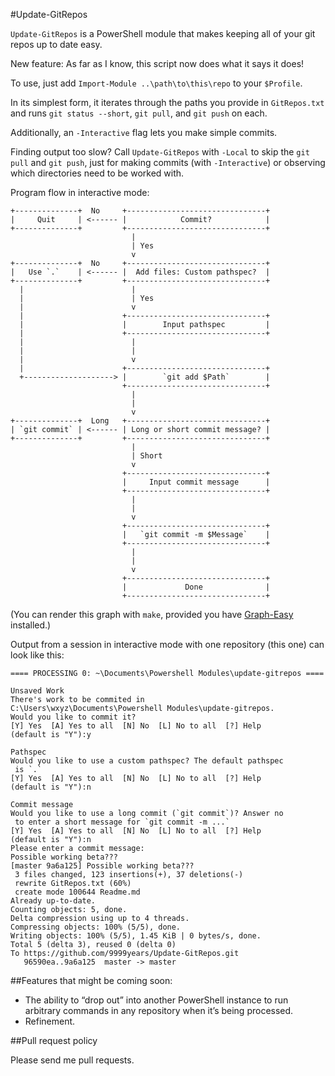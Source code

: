 #Update-GitRepos

`Update-GitRepos` is a PowerShell module that makes keeping all of your git repos up to date easy.

New feature: As far as I know, this script now does what it says it does!

To use, just add `Import-Module ..\path\to\this\repo` to your `$Profile`.

In its simplest form, it iterates through the paths you provide in `GitRepos.txt` and runs `git status --short`, `git pull`, and `git push` on each.

Additionally, an `-Interactive` flag lets you make simple commits.

Finding output too slow? Call `Update-GitRepos` with `-Local` to skip the `git pull` and `git push`, just for making commits (with `-Interactive`) or observing which directories need to be worked with.

Program flow in interactive mode:

```
+--------------+  No     +-------------------------------+
|     Quit     | <------ |            Commit?            |
+--------------+         +-------------------------------+
                           |
                           | Yes
                           v
+--------------+  No     +-------------------------------+
|   Use `.`    | <------ |  Add files: Custom pathspec?  |
+--------------+         +-------------------------------+
  |                        |
  |                        | Yes
  |                        v
  |                      +-------------------------------+
  |                      |        Input pathspec         |
  |                      +-------------------------------+
  |                        |
  |                        |
  |                        v
  |                      +-------------------------------+
  +--------------------> |        `git add $Path`        |
                         +-------------------------------+
                           |
                           |
                           v
+--------------+  Long   +-------------------------------+
| `git commit` | <------ | Long or short commit message? |
+--------------+         +-------------------------------+
                           |
                           | Short
                           v
                         +-------------------------------+
                         |     Input commit message      |
                         +-------------------------------+
                           |
                           |
                           v
                         +-------------------------------+
                         |   `git commit -m $Message`    |
                         +-------------------------------+
                           |
                           |
                           v
                         +-------------------------------+
                         |             Done              |
                         +-------------------------------+
```

(You can render this graph with `make`, provided you have [Graph-Easy](http://search.cpan.org/~tels/Graph-Easy/lib/Graph/Easy.pm) installed.)

Output from a session in interactive mode with one repository (this one) can look like this:

```
==== PROCESSING 0: ~\Documents\Powershell Modules\update-gitrepos ====

Unsaved Work
There's work to be commited in
C:\Users\wxyz\Documents\Powershell Modules\update-gitrepos.
Would you like to commit it?
[Y] Yes  [A] Yes to all  [N] No  [L] No to all  [?] Help
(default is "Y"):y

Pathspec
Would you like to use a custom pathspec? The default pathspec
 is `.`
[Y] Yes  [A] Yes to all  [N] No  [L] No to all  [?] Help
(default is "Y"):n

Commit message
Would you like to use a long commit (`git commit`)? Answer no
 to enter a short message for `git commit -m ...`
[Y] Yes  [A] Yes to all  [N] No  [L] No to all  [?] Help
(default is "Y"):n
Please enter a commit message:
Possible working beta???
[master 9a6a125] Possible working beta???
 3 files changed, 123 insertions(+), 37 deletions(-)
 rewrite GitRepos.txt (60%)
 create mode 100644 Readme.md
Already up-to-date.
Counting objects: 5, done.
Delta compression using up to 4 threads.
Compressing objects: 100% (5/5), done.
Writing objects: 100% (5/5), 1.45 KiB | 0 bytes/s, done.
Total 5 (delta 3), reused 0 (delta 0)
To https://github.com/9999years/Update-GitRepos.git
   96590ea..9a6a125  master -> master
```

##Features that might be coming soon:

* The ability to “drop out” into another PowerShell instance to run arbitrary commands in any repository when it’s being processed.
* Refinement.

##Pull request policy

Please send me pull requests.
